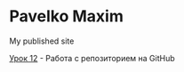 

# Pavelko Maxim
My published site


[Урок 12](https://pavelkomax.github.io/Lesson_12/ "My first site") - Работа с репозиторием на GitHub
